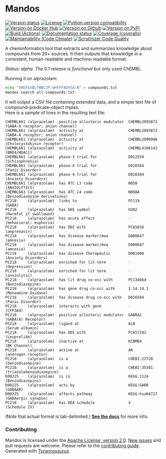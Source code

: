 # Mandos

[![Version status](https://img.shields.io/pypi/status/mandos?label=status)](https://pypi.org/project/mandos)
[![License](https://img.shields.io/badge/License-Apache%202.0-blue.svg)](https://opensource.org/licenses/Apache-2.0)
[![Python version compatibility](https://img.shields.io/pypi/pyversions/mandos?label=Python)](https://pypi.org/project/mandos)
[![Version on Docker Hub](https://img.shields.io/docker/v/dmyersturnbull/mandos?color=green&label=Docker%20Hub)](https://hub.docker.com/repository/docker/dmyersturnbull/mandos)
[![Version on Github](https://img.shields.io/github/v/release/dmyersturnbull/mandos?include_prereleases&label=GitHub)](https://github.com/dmyersturnbull/mandos/releases)
[![Version on PyPi](https://img.shields.io/pypi/v/mandos?label=PyPi)](https://pypi.org/project/mandos)  
[![Build (Actions)](https://img.shields.io/github/workflow/status/dmyersturnbull/mandos/Build%20&%20test?label=Tests)](https://github.com/dmyersturnbull/mandos/actions)
[![Documentation status](https://readthedocs.org/projects/mandos/badge)](https://mandos.readthedocs.io/en/stable/)
[![Coverage (coveralls)](https://coveralls.io/repos/github/dmyersturnbull/mandos/badge.svg?branch=main&service=github)](https://coveralls.io/github/dmyersturnbull/mandos?branch=main)
[![Maintainability (Code Climate)](https://api.codeclimate.com/v1/badges/aa7c12d45ad794e45e55/maintainability)](https://codeclimate.com/github/dmyersturnbull/mandos/maintainability)
[![Scrutinizer Code Quality](https://scrutinizer-ci.com/g/dmyersturnbull/mandos/badges/quality-score.png?b=main)](https://scrutinizer-ci.com/g/dmyersturnbull/mandos/?branch=main)

A cheminformatics tool that extracts and summarizes knowledge about compounds from 20+ sources.
It then outputs that knowledge in a consistent, human-readable and machine-readable format.

*Status: alpha. The 0.1 release is functional but only used ChEMBL.*

Running it on alprazolam:

```bash
echo "VREFGVBLTWBCJP-UHFFFAOYSA-N" > compounds.txt
mandos search all compounds.txt
```

It will output a CSV file containing extended data, and a simple text file of compound–predicate–object triples.  
Here is a sample of lines in the resulting text file:

```
CHEMBL661 (alprazolam)  positive allosteric modulator  CHEMBL2093872 (GABA-A receptor; anion channel)
CHEMBL661 (alprazolam)  activity at                    CHEMBL2093872 (GABA-A receptor; anion channel)
CHEMBL661 (alprazolam)  activity at                    CHEMBL2096986 (Cholecystokinin receptor)
CHEMBL661 (alprazolam)  activity at                    CHEMBL4106143 (BRD4/HDAC1)
CHEMBL661 (alprazolam)  phase-3 trial for              D012559       (Schizophrenia)
CHEMBL661 (alprazolam)  phase-4 trial for              D016584       (Panic Disorder)
CHEMBL661 (alprazolam)  phase-4 trial for              D016584       (Anxiety Disorders)
CHEMBL661 (alprazolam)  has ATC L3 code                N05B          (ANXIOLYTICS)
CHEMBL661 (alprazolam)  has ATC L4 code                N05BA         (Benzodiazepine derivatives)
PC218     (alprazolam)  links to                       PC119         (GABA)
PC218     (alprazolam)  has GHS symbol                 H302          (Harmful if swallowed)
PC218     (alprazolam)  has acute effect               -             (behavioral: euphoria)
PC218     (alprazolam)  has DDI with                   PC65016       (amprenavir)
PC218     (alprazolam)  has disease marker/moa         D000647       (amnesia)
PC218     (alprazolam)  has disease marker/moa         D000647       (amnesia)
PC218     (alprazolam)  has disease therapeutic        D001008       (Anxiety Disorders)
PC218     (alprazolam)  enriched for lit term          -             (depression)
PC218     (alprazolam)  enriched for lit term          -             (anxiolytic)
PC218     (alprazolam)  has lit drug co-occ with       PC134664      (Benzodiazepine)
PC218     (alprazolam)  has gene drug co-occ with      1.14.14.1     (Monoamine Oxidase)
PC218     (alprazolam)  has disease drug co-occ with   D016584       (Panic Disorder)
PC218     (alprazolam)  interacts with gene            -             (CYP3A4)
PC218     (alprazolam)  positive allosteric modulator  GABRA1        (GABA(A) Receptor)
PC218     (alprazolam)  ligand at                      ALB           (Serum albumin)
PC218     (alprazolam)  has DDI with                   PC657181      (Leuprolide)
PC218     (alprazolam)  inactive at                    KCNMB4        (BK Channel)
PC218     (alprazolam)  active at                      AR            (androgen receptor)
PC218     (alprazolam)  is a                           CHEBI:22720   (benzodiazepine)
PC218     (alprazolam)  is a                           CHEBI:35501   (triazolobenzodiazepine)
D00225    (alprazolam)  is in                          KEGG:1124     (Benzodiazepins)
D00225    (alprazolam)  acts by                        KEGG:GABR     (GABAAR)
D00225    (alprazolam)  affects pathway                KEGG:hsa04727 (GABAergic synapse)
PC218     (alprazolam)  has DEA schedule               4             (Schedule IV)
```

(Note that actual format is tab-delimited.)
**[See the docs](https://mandos-chem.readthedocs.io/en/latest/)** for more info.


### Contributing

Mandos is licensed under the [Apache License, version 2.0](https://www.apache.org/licenses/LICENSE-2.0).
[New issues](https://github.com/dmyersturnbull/mandos/issues) and pull requests are welcome.
Please refer to the [contributing guide](https://github.com/dmyersturnbull/mandos/blob/master/CONTRIBUTING.md).  
Generated with [Tyrannosaurus](https://github.com/dmyersturnbull/tyrannosaurus).
